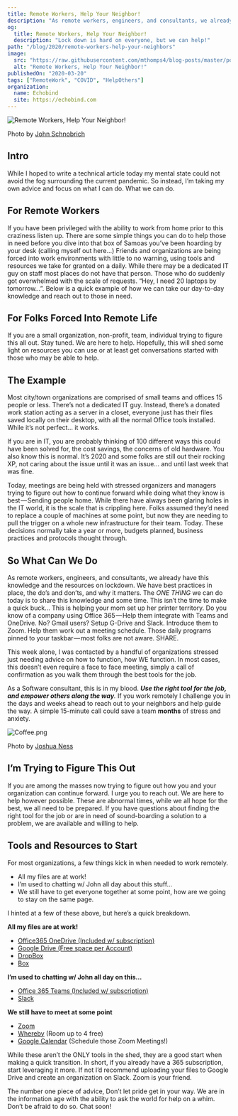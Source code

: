 ```yaml
---
title: Remote Workers, Help Your Neighbor!
description: "As remote workers, engineers, and consultants, we already have this knowledge and the resources on lockdown. We have best practices in place, the do’s and don’ts, and why it matters. The ONE THING we can do today is to share this knowledge and some time. This isn’t the time to make a quick buck… This is helping your mom set up her printer territory."
og:
  title: Remote Workers, Help Your Neighbor!
  description: "Lock down is hard on everyone, but we can help!"
path: "/blog/2020/remote-workers-help-your-neighbors"
image:
  src: "https://raw.githubusercontent.com/mthomps4/blog-posts/master/posts/remote_workers/images/help_your_neighbor.jpg"
  alt: "Remote Workers, Help Your Neighbor!"
publishedOn: "2020-03-20"
tags: ["RemoteWork", "COVID", "HelpOthers"]
organization:
  name: Echobind
  site: https://echobind.com
---
```


<img src="https://raw.githubusercontent.com/mthomps4/blog-posts/master/posts/remote_workers/images/help_your_neighbor.jpg" alt="Remote Workers, Help Your Neighbor!" />

Photo by [John Schnobrich](https://unsplash.com/@johnschno)

## Intro

While I hoped to write a technical article today my mental state could not avoid the fog surrounding the current pandemic. So instead, I’m taking my own advice and focus on what I can do. What we can do.

## For Remote Workers

If you have been privileged with the ability to work from home prior to this craziness listen up. There are some simple things you can do to help those in need before you dive into that box of Samoas you’ve been hoarding by your desk (calling myself out here…) Friends and organizations are being forced into work environments with little to no warning, using tools and resources we take for granted on a daily. While there may be a dedicated IT guy on staff most places do not have that person. Those who do suddenly got overwhelmed with the scale of requests. “Hey, I need 20 laptops by tomorrow…”. Below is a quick example of how we can take our day-to-day knowledge and reach out to those in need.

## For Folks Forced Into Remote Life

If you are a small organization, non-profit, team, individual trying to figure this all out. Stay tuned. We are here to help. Hopefully, this will shed some light on resources you can use or at least get conversations started with those who may be able to help.

## The Example

Most city/town organizations are comprised of small teams and offices 15 people or less. There’s not a dedicated IT guy. Instead, there’s a donated work station acting as a server in a closet, everyone just has their files saved locally on their desktop, with all the normal Office tools installed. While it’s not perfect… it works.

If you are in IT, you are probably thinking of 100 different ways this could have been solved for, the cost savings, the concerns of old hardware. You also know this is normal. It’s 2020 and some folks are still out their rocking XP, not caring about the issue until it was an issue… and until last week that was fine.

Today, meetings are being held with stressed organizers and managers trying to figure out how to continue forward while doing what they know is best — Sending people home. While there have always been glaring holes in the IT world, it is the scale that is crippling here. Folks assumed they’d need to replace a couple of machines at some point, but now they are needing to pull the trigger on a whole new infrastructure for their team. Today. These decisions normally take a year or more, budgets planned, business practices and protocols thought through.

## So What Can We Do

As remote workers, engineers, and consultants, we already have this knowledge and the resources on lockdown. We have best practices in place, the do’s and don’ts, and why it matters. The *ONE THING* we can do today is to share this knowledge and some time. This isn’t the time to make a quick buck… This is helping your mom set up her printer territory. Do you know of a company using Office 365 — Help them integrate with Teams and OneDrive. No? Gmail users? Setup G-Drive and Slack. Introduce them to Zoom. Help them work out a meeting schedule. Those daily programs pinned to your taskbar — most folks are not aware. SHARE.

This week alone, I was contacted by a handful of organizations stressed just needing advice on how to function, how WE function. In most cases, this doesn’t even require a face to face meeting, simply a call of confirmation as you walk them through the best tools for the job.

As a Software consultant, this is in my blood. ***Use the right tool for the job, and empower others along the way**.* If you work remotely I challenge you in the days and weeks ahead to reach out to your neighbors and help guide the way. A simple 15-minute call could save a team **months** of stress and anxiety.

![Coffee.png](https://raw.githubusercontent.com/mthomps4/blog-posts/master/posts/remote_workers/images/coffee.jpg)

Photo by [Joshua Ness](https://unsplash.com/@theexplorerdad)

## I’m Trying to Figure This Out

If you are among the masses now trying to figure out how you and your organization can continue forward. I urge you to reach out. We are here to help however possible. These are abnormal times, while we all hope for the best, we all need to be prepared. If you have questions about finding the right tool for the job or are in need of sound-boarding a solution to a problem, we are available and willing to help.

## Tools and Resources to Start

For most organizations, a few things kick in when needed to work remotely.

- All my files are at work!
- I’m used to chatting w/ John all day about this stuff…
- We still have to get everyone together at some point, how are we going to stay on the same page.

I hinted at a few of these above, but here’s a quick breakdown.

**All my files are at work!**

- [Office365 OneDrive (Included w/ subscription)](https://products.office.com/en-us/onedrive/online-cloud-storage)
- [Google Drive (Free space per Account)](https://www.google.com/drive/)
- [DropBox](https://www.dropbox.com/?landing=dbv2)
- [Box](https://www.box.com/home)

**I’m used to chatting w/ John all day on this…**

- [Office 365 Teams (Included w/ subscription)](https://products.office.com/en-us/microsoft-teams/group-chat-software)
- [Slack](https://slack.com/)

**We still have to meet at some point**

- [Zoom](https://zoom.us/)
- [Whereby](https://whereby.com/user) (Room up to 4 free)
- [Google Calendar](https://calendar.google.com/) (Schedule those Zoom Meetings!)

While these aren’t the ONLY tools in the shed, they are a good start when making a quick transition. In short, if you already have a 365 subscription, start leveraging it more. If not I’d recommend uploading your files to Google Drive and create an organization on Slack. Zoom is your friend.

The number one piece of advice, Don’t let pride get in your way. We are in the information age with the ability to ask the world for help on a whim. Don’t be afraid to do so. Chat soon!
